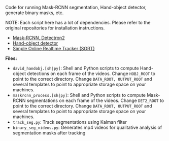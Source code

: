 Code for running Mask-RCNN segmentation, Hand-object detector, generate binary masks, etc.

NOTE: Each script here has a lot of dependencies. Please refer to the original repositories for installation instructions.
- [Mask-RCNN, Detectron2](https://github.com/facebookresearch/detectron2/)
- [Hand-object detector](https://github.com/ddshan/hand_object_detector)
- [Simple Online Realtime Tracker (SORT)](https://github.com/abewley/sort)

**Files:**
- `david_handobj.[sh|py]`: Shell and Python scripts to compute Hand-object detections on each frame of the videos. Change `HOBJ_ROOT` to point to the correct directory. Change `DATA_ROOT, OUTPUT_ROOT` and several templates to point to appropriate storage space on your machines.
- `maskrcnn_process.[sh|py]`: Shell and Python scripts to compute Mask-RCNN segmentations on each frame of the videos. Change `DET2_ROOT` to point to the correct directory. Change `DATA_ROOT, OUTPUT_ROOT` and several templates to point to appropriate storage space on your machines.
- `track_seg.py`: Track segmentations using Kalman filter
- `binary_seg_videos.py`: Generates mp4 videos for qualitative analysis of segmentation masks after tracking

